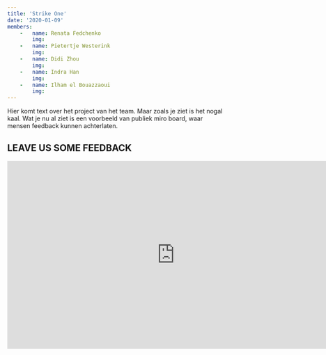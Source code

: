 ```yaml
---
title: 'Strike One'
date: '2020-01-09'
members:
    -   name: Renata Fedchenko
        img:
    -   name: Pietertje Westerink
        img:
    -   name: Didi Zhou
        img:
    -   name: Indra Han
        img: 
    -   name: Ilham el Bouazzaoui
        img: 
---
```


Hier komt text over het project van het team. Maar zoals je ziet is het nogal kaal. Wat je nu al ziet is een voorbeeld van publiek miro board, waar mensen feedback kunnen achterlaten.

## LEAVE US SOME FEEDBACK

<iframe width="768" height="432" src="https://miro.com/app/live-embed/o9J_lZfVDns=/?moveToViewport=-813,-457,1625,913" frameBorder="0" scrolling="no" allowFullScreen></iframe>

